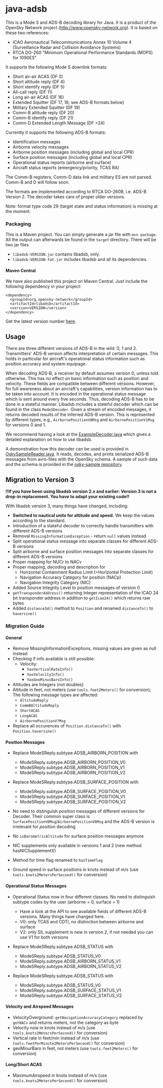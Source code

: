 java-adsb
=========

This is a Mode S and ADS-B decoding library for Java. It is a product of the OpenSky Network project (http://www.opensky-network.org). It is based on these two references:
* ICAO Aeronautical Telecommunications Annex 10 Volume 4 (Surveillance Radar and Collision Avoidance Systems)
* RTCA DO-260 "Minimum Operational Performance Standards (MOPS) for 1090ES"

It supports the following Mode S downlink formats:
* Short air-air ACAS (DF 0)
* Short altitude reply (DF 4)
* Short identify reply (DF 5)
* All-call reply (DF 11)
* Long air-air ACAS (DF 16)
* Extended Squitter (DF 17, 18; see ADS-B formats below)
* Military Extended Squitter (DF 19)
* Comm-B altitude reply (DF 20)
* Comm-B identify reply (DF 21)
* Comm-D Extended Length Message (DF >24)

Currently it supports the following ADS-B formats:
* Identification messages
* Airborne velocity messages
* Airborne position messages (including global and local CPR)
* Surface position messages (including global and local CPR)
* Operational status reports (airborne and surface)
* Aircraft status reports (emergency/priority, TCAS RA)

The Comm-B registers, Comm-D data link and military ES are not parsed. Comm-B and D will follow soon.

The formats are implemented according to RTCA DO-260B, i.e. ADS-B Version 2. The decoder takes care of proper older versions.

Note: format type code 29 (target state and status information) is missing at the moment.

### Packaging

This is a Maven project. You can simply generate a jar file with `mvn package`.
All the output can afterwards be found in the `target` directory. There will
be two jar files

* `libadsb-VERSION.jar` contains libadsb, only.
* `libadsb-VERSION-fat.jar` includes libadsb and all its dependencies.

#### Maven Central

We have also published this project on Maven Central. Just include the following dependency in your project:

```
<dependency>
  <groupId>org.opensky-network</groupId>
  <artifactId>libadsb</artifactId>
  <version>VERSION</version>
</dependency>
```

Get the latest version number [here](https://mvnrepository.com/artifact/org.opensky-network/libadsb).

## Usage

There are three different versions of ADS-B in the wild: 0, 1 and 2.
Transmitters' ADS-B version affects interpretation of certain messages. This holds in particular for aircraft's 
operational status information such as position accuracy and system equipage.

When decoding ADS-B, a receiver by default assumes version 0, unless told otherwise. This has no effect on basic 
information such as position and velocity. These fields are compatible between different versions. However, for full
awareness about an aircraft's capabilities, version information has to be taken into account. It is encoded in the
operational status message which is sent around every five seconds. Thus, decoding ADS-B has to be done in a stateful 
manner. Libadsb includes a stateful decoder which can be found in the class `ModeSDecoder`. Given a stream of encoded
messages, it returns decoded results of the inferred ADS-B version. This is represented by different types, e.g.,
`AirbornePositionV0Msg` and `AirbornePositionV1Msg` for versions 0 and 1. 

We recommend having a look at the [ExampleDecoder.java](src/main/java/org/opensky/example/ExampleDecoder.java) which
gives a detailed explanation on how to use libadsb.

A demonstration how this decoder can be used is provided in [OskySampleReader.java](https://github.com/openskynetwork/osky-sample/blob/master/src/main/java/org/opensky/tools/OskySampleReader.java). It reads, decodes, and prints serialized
ADS-B messages from avro-files with the OpenSky schema. A sample of such data and the schema is provided in the
[osky-sample repository](https://github.com/openskynetwork/osky-sample).


## Migration to Version 3

**!!If you have been using libadsb version 2.x and earlier: Version 3 is not a drop-in replacement. You have to adapt your existing code!!**

With libadsb version 3, many things have changed, including:
* **Switched to nautical units for altitude and speed.** We keep the values according to the standard.
* Introduction of a stateful decoder to correctly handle transmitters with different ADS-B versions
* Removal `MissingInformationException` - return `null` values instead
* Split operational status message into separate classes for different ADS-B versions
* Split airborne and surface position messages into separate classes for different ADS-B versions
* Proper mapping for NUCr to NACv
* Proper mapping, decoding and description for
  * Horizontal Containment Radius Limit (=Horizontal Protection Limit)
  * Navigation Accuracy Category for position (NACp)
  * Navigation Integrity Category (NIC)
* Added Source Integrity Level to position messages of version 0
* `getTransponderAddress()` returning integer representation of the ICAO 24 bit
  transponder address in addition to `getIcao24()` which returns raw bytes
* Added `distance3d()` method to `Position` and renamed `distanceTo()` to `haversine()`


### Migration Guide

#### General

* Remove MissingInformationExceptions, missing values are given as null instead
* Checking if info available is still possible:
    * Velocity:
      * `hasVerticalRateInfo()`
      * `hasVelocityInfo()`
      * `hasGeoMinusBaroInfo()`
* Altitudes are Integers (not doubles)
* Altitude in feet, not meters (use `tools.feet2Meters()` for conversion);
  The following message types are affected:
  * `AltitudeReply`
  * `CommBAltitudeReply`
  * `ShortACAS`
  * `LongACAS`
  * `AirbornePositionV?Msg`
* Replace all occurences of `Position.distanceTo()` with `Position.haversine()`

#### Position Messages

* Replace ModeSReply.subtype.ADSB_AIRBORN_POSITION with
  * ModeSReply.subtype.ADSB_AIRBORN_POSITION_V0
  * ModeSReply.subtype.ADSB_AIRBORN_POSITION_V1
  * ModeSReply.subtype.ADSB_AIRBORN_POSITION_V2

* Replace ModeSReply.subtype.ADSB_SURFACE_POSITION with
  * ModeSReply.subtype.ADSB_SURFACE_POSITION_V0
  * ModeSReply.subtype.ADSB_SURFACE_POSITION_V1
  * ModeSReply.subtype.ADSB_SURFACE_POSITION_V2

* No need to distinguish position messages of different versions for Decoder.
  Their common super class is `SurfacePositionV0Msg`/`AirbornePositionV0Msg` and
  the ADS-B version is irrelevant for *position* decoding

* No `isBarometricAltitude` for surface position messages anymore

* NIC supplements only available in versions 1 and 2 (new method hasNICSupplementX)
* Method for time flag renamed to `hasTimeFlag`
* Ground speed in surface positions in knots instead of m/s (use `tools.knots2MetersPerSecond()` for conversion)

#### Operational Status Messages

* Operational Status now in four different classes. No need to distinguish
  subtype codes by the user (airborne = 0, surface = 1)
  * Have a look at the API to see available fields of different ADS-B versions. Many things have changed here.
  * V0: only TCAS and CDTI, no distinction between airborne and surface
  * V2: only SIL supplement is new in version 2, if not needed you can use V1
    for both versions

* Replace ModeSReply.subtype.ADSB_STATUS with
  * ModeSReply.subtype.ADSB_STATUS_V0
  * ModeSReply.subtype.ADSB_AIRBORN_STATUS_V1
  * ModeSReply.subtype.ADSB_AIRBORN_STATUS_V2

* Replace ModeSReply.subtype.ADSB_STATUS with
  * ModeSReply.subtype.ADSB_STATUS_V0
  * ModeSReply.subtype.ADSB_SURFACE_STATUS_V1
  * ModeSReply.subtype.ADSB_SURFACE_STATUS_V2

#### Velocity and Airspeed Messages

* VelocityOverground: `getNavigationAccuracyCategory` replaced by `getNACv` and returns meters,
  not the category as byte
* Velocity now in knots instead of m/s (use `tools.knots2MetersPerSecond()` for conversion)
* Vertical rate in feet/min instead of m/s (use `tools.feetPerMinute2MetersPerSecond()` for conversion)
* geoMinurBaro in feet, not meters (use `tools.feet2Meters()` for conversion)


#### Long/Short ACAS

* MaximumAirspeed in knots instead of m/s (use `tools.knots2MetersPerSecond()` for conversion)

